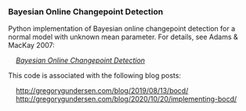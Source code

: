 ### Bayesian Online Changepoint Detection

Python implementation of Bayesian online changepoint detection for a normal
model with unknown mean parameter. For details, see Adams & MacKay 2007:

&nbsp;&nbsp;&nbsp;&nbsp;[_Bayesian Online Changepoint Detection_](https://arxiv.org/abs/0710.3742)

This code is associated with the following blog posts:

&nbsp;&nbsp;&nbsp;&nbsp;http://gregorygundersen.com/blog/2019/08/13/bocd/
&nbsp;&nbsp;&nbsp;&nbsp;http://gregorygundersen.com/blog/2020/10/20/implementing-bocd/